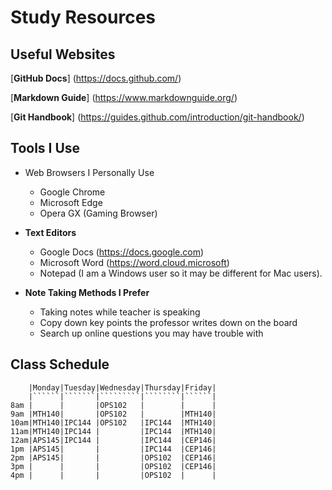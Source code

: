 

# Study Resources




## Useful Websites

[**GitHub Docs**] (https://docs.github.com/)


[**Markdown Guide**] (https://www.markdownguide.org/)


[**Git Handbook**] (https://guides.github.com/introduction/git-handbook/)


## Tools I Use

- Web Browsers I Personally Use
  - Google Chrome
  - Microsoft Edge
  - Opera GX (Gaming Browser)
 
    
-  **Text Editors**
   - Google Docs (https://docs.google.com)
   - Microsoft Word (https://word.cloud.microsoft)
   - Notepad (I am a Windows user so it may be different for Mac users).
- **Note Taking Methods I Prefer**
  - Taking notes while teacher is speaking
  - Copy down key points the professor writes down on the board
  - Search up online questions you may have trouble with

## Class Schedule
```
    |Monday|Tuesday|Wednesday|Thursday|Friday|
    |``````|```````|`````````|````````|``````|
8am |      |       |OPS102   |        |      |
9am |MTH140|       |OPS102   |        |MTH140|
10am|MTH140|IPC144 |OPS102   |IPC144  |MTH140|
11am|MTH140|IPC144 |         |IPC144  |MTH140|
12am|APS145|IPC144 |         |IPC144  |CEP146|
1pm |APS145|       |         |IPC144  |CEP146|
2pm |APS145|       |         |OPS102  |CEP146|
3pm |      |       |         |OPS102  |CEP146|
4pm |      |       |         |OPS102  |      |
```

